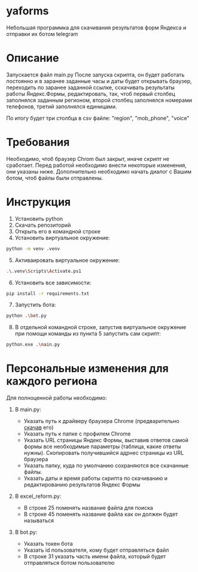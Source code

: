# yaforms
Небольшая программка для скачивания результатов форм Яндекса и отправки их ботом telegram

# Описание
Запускается файл main.py
После запуска скрипта, он будет работать постоянно и в заранее заданные часы и даты будет открывать браузер, переходить по заранее заданной ссылке, сскачивать результаты работы Яндекс.Формы, редактировать, так, чтоб первый столбец заполнялся заданным регионом, второй столбец заполнялся номерами телефонов, третий заполнялся единицами.

По итогу будет три столбца в csv файле: "region", "mob_phone", "voice"

# Требования
Необходимо, чтоб браузер Chrom был закрыт, иначе скрипт не сработает.
Перед работой необходимо внести некоторые изменения, они указаны ниже.
Дополнительно необходимо начать диалог с Вашим ботом, чтоб файлы были отправлены.

# Инструкция
1. Установить python
2. Скачать репозиторий
3. Открыть его в командной строке
4. Установить виртуальное окружение:
```bash
python -m venv .venv
```
5. Активаировать виртуальное окружение:
```bash
.\.venv\Scripts\Activate.ps1
```
6. Установить все зависимости:
```bash
pip install -r requirements.txt
```
7. Запустить бота:
```bash
python .\bot.py
```
8. В отдельной командной строке, запустив виртуальное окружение при помощи команды из пункта 5 запустить сам скрипт:
```bash
python.exe .\main.py
```
# Персональные изменения для каждого региона
Для полноценной работы необходимо:
1. В main.py:
    - Указать путь к драйверу браузера Chrome (предварительно [скачав](https://storage.googleapis.com/chrome-for-testing-public/122.0.6261.128/win64/chromedriver-win64.zip) его)
    - Указать путь к папке с профилем Chrome
    - Указать URL страницы Яндекс Формы, выставив ответов самой формы все необходимые параметры (таблица, какие ответы нужны). Скопировать получившийся адрнес страницы из URL браузера
    - Указать папку, куда по умолчанию сохраняются все скачанные файлы.
    - Указать даты и время работы скрипта по скачиванию и редактированию результатов Яндекс Формы

2. В excel_reform.py:
    - В строке 25 поменять название файла для поиска
    - В строке 45 поменять название файла как он должен будет называться

3. В bot.py:
    - Указать токен бота
    - Указать id пользователя, кому будет отправляться файл
    - В строке 31 указать часть имени файла, который будет отправляться ботом пользователю 